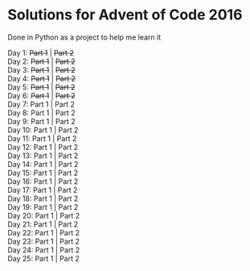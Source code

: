 # Solutions for Advent of Code 2016

Done in Python as a project to help me learn it

Day 1: ~~Part 1~~ | ~~Part 2~~  
Day 2: ~~Part 1~~ | ~~Part 2~~  
Day 3: ~~Part 1~~ | ~~Part 2~~  
Day 4: ~~Part 1~~ | ~~Part 2~~  
Day 5: ~~Part 1~~ | ~~Part 2~~  
Day 6: ~~Part 1~~ | ~~Part 2~~  
Day 7: Part 1 | Part 2  
Day 8: Part 1 | Part 2  
Day 9: Part 1 | Part 2  
Day 10: Part 1 | Part 2  
Day 11: Part 1 | Part 2  
Day 12: Part 1 | Part 2  
Day 13: Part 1 | Part 2  
Day 14: Part 1 | Part 2  
Day 15: Part 1 | Part 2  
Day 16: Part 1 | Part 2  
Day 17: Part 1 | Part 2  
Day 18: Part 1 | Part 2  
Day 19: Part 1 | Part 2  
Day 20: Part 1 | Part 2  
Day 21: Part 1 | Part 2  
Day 22: Part 1 | Part 2  
Day 23: Part 1 | Part 2  
Day 24: Part 1 | Part 2  
Day 25: Part 1 | Part 2  